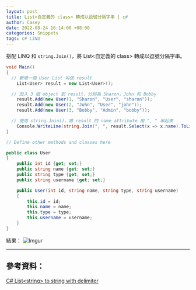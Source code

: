 ```yaml
---
layout: post
title: List<自定義的 class> 轉成以逗號分隔字串 | c#
author: Casey
date: 2022-08-24 16:14:00 +08:00
categories: Snippets
tags: c# LINQ
---
```


搭配 LINQ 和 `string.Join()`，將 List\<自定義的 class\> 轉成以逗號分隔字串。

```c#
void Main()
{
  // 新增一個 User List 叫做 result
	List<User> result = new List<User>();

  // 加入 3 個 object 到 result，分別為 Sharon，John 和 Bobby
	result.Add(new User(1, "Sharon", "User", "sharon"));
	result.Add(new User(2, "John", "User", "john"));
	result.Add(new User(3, "Bobby", "Admin", "bobby"));

  // 使用 string.Join()，將 result 的 name attribute 用 ", " 串起來
	Console.WriteLine(string.Join(", ", result.Select(x => x.name).ToList()));
}

// Define other methods and classes here

public class User
{
	public int id {get; set;}
	public string name {get; set;}
	public string type {get; set;}
	public string username {get; set;}

	public User(int id, string name, string type, string username)
	{
		this.id = id;
		this.name = name;
		this.type = type;
		this.username = username;
	}
}
```

結果：
![Imgur](https://i.imgur.com/w15Srgk.png)

---

## 參考資料：

[C# List\<string\> to string with delimiter](https://stackoverflow.com/questions/3575029/c-sharp-liststring-to-string-with-delimiter)
